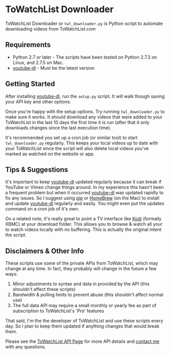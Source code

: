 ToWatchList Downloader
======================
ToWatchList Downloader or `twl_downloader.py` is Python script to automate downloading videos from ToWatchList.com

Requirements
------------
- Python 2.7 or later - The scripts have been tested on Python 2.7.3 on Linux, and 2.7.5 on Mac.
- [youtube-dl](http://rg3.github.io/youtube-dl/) - Must be the latest version

Getting Started
---------------
After installing [youtube-dl](http://rg3.github.io/youtube-dl/), run the `setup.py` script.  It will walk though saving your API key and other options.

Once you're happy with the setup options. Try running `twl_downloader.py` to make sure it works. It should download any videos that were added to your ToWatchList in the last 10 days the first time it is run (after that it only downloads changes since the last execution time).

It's recommended you set up a cron job (or similar tool) to start `twl_downloader.py` regularly.  This keeps your local videos up to date with your ToWatchList since the script will also delete local videos you've marked as watched on the website or app.

Tips & Suggestions
------------------
It's important to keep [youtube-dl](http://rg3.github.io/youtube-dl/) updated regularly because it can break if YouTube or Vimeo change things around.  In my experience this hasn't been a frequent problem but when it occurred [youtube-dl](http://rg3.github.io/youtube-dl/) was updated rapidly to fix any issues.  So I suggest using [pip](http://www.pip-installer.org/) or [HomeBrew](http://brew.sh) (on the Mac) to install and update [youtube-dl](http://rg3.github.io/youtube-dl/) regularly and easily.  You might even put the updates command on a cron job of it's own.

On a related note, it's really great to point a TV interface like [Kodi](http://kodi.tv) (formally XBMC) at your download folder.  This allows you to browse & watch all your to watch videos locally with no buffering.  This is actually the original intent the script.

Disclaimers & Other Info
--------------------------
These scripts use some of the private APIs from ToWatchList, which may change at any time.  In fact, they probably will change in the future a few ways:

1.  Minor adjustments to syntax and data in provided by the API (this shouldn't affect these scripts)
2.  Bandwidth & polling limits to prevent abuse (this shouldn't affect normal use)
3.  The full data API may require a small monthly or yearly fee as part of subscription to ToWatchList's 'Pro' features

That said, I'm the the developer of ToWatchList and use these scripts every day.  So I plan to keep them updated if anything changes that would break them.

Please see the [ToWatchList API Page](http://towatchlist.com/api) for more API details and [contact me](http://towatchlist.com/pages/contact) with any questions.
